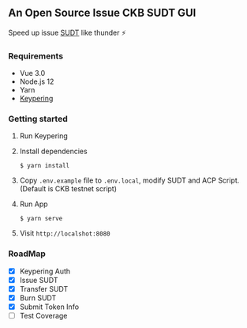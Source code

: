 ## An Open Source Issue CKB SUDT GUI

Speed up issue [SUDT](https://github.com/nervosnetwork/rfcs/blob/master/rfcs/0025-simple-udt/0025-simple-udt.md) like thunder ⚡️

### Requirements
- Vue 3.0
- Node.js 12
- Yarn
- [Keypering](https://github.com/nervosnetwork/keypering)

### Getting started

1. Run Keypering

2. Install dependencies

    ```$ yarn install```

3. Copy ```.env.example``` file to ```.env.local```, modify SUDT and ACP Script. (Default is CKB testnet script)

4. Run App

    ```$ yarn serve```

5. Visit ```http://localshot:8080```

### RoadMap
 - [x] Keypering Auth
 - [x] Issue SUDT
 - [x] Transfer SUDT
 - [x] Burn SUDT
 - [x] Submit Token Info
 - [ ] Test Coverage
